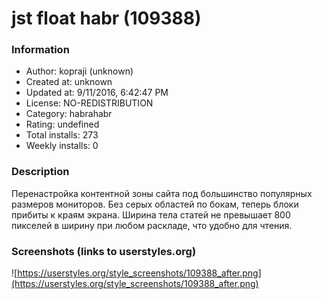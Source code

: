 # jst float habr (109388)

### Information
- Author: kopraji (unknown)
- Created at: unknown
- Updated at: 9/11/2016, 6:42:47 PM
- License: NO-REDISTRIBUTION
- Category: habrahabr
- Rating: undefined
- Total installs: 273
- Weekly installs: 0


### Description
Перенастройка контентной зоны сайта под большинство популярных размеров мониторов.
Без серых областей по бокам, теперь блоки прибиты к краям экрана.
Ширина тела статей не превышает 800 пикселей в ширину при любом раскладе, что удобно для чтения.


### Screenshots (links to userstyles.org)
![https://userstyles.org/style_screenshots/109388_after.png](https://userstyles.org/style_screenshots/109388_after.png)


